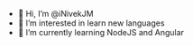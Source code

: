 - 👋 Hi, I’m @iNivekJM
- 👀 I’m interested in learn new languages
- 🌱 I’m currently learning NodeJS and Angular
<!--- 💞️ I’m looking to collaborate on ...
- 📫 How to reach me ...


iNivekJM/iNivekJM is a ✨ special ✨ repository because its `README.md` (this file) appears on your GitHub profile.
You can click the Preview link to take a look at your changes.
--->
